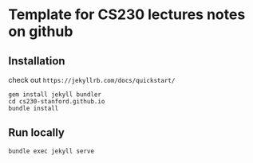 # Template for CS230 lectures notes on github

## Installation

check out `https://jekyllrb.com/docs/quickstart/`

```
gem install jekyll bundler
cd cs230-stanford.github.io
bundle install
```


## Run locally

```
bundle exec jekyll serve
```